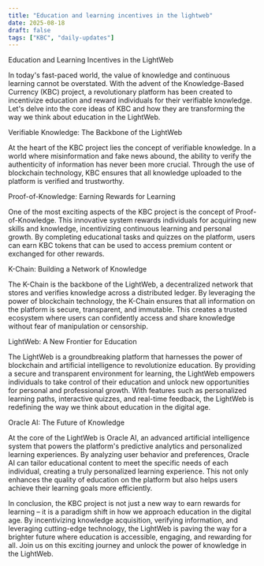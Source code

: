 ```yaml
---
title: "Education and learning incentives in the lightweb"
date: 2025-08-18
draft: false
tags: ["KBC", "daily-updates"]
---
```


Education and Learning Incentives in the LightWeb

In today's fast-paced world, the value of knowledge and continuous learning cannot be overstated. With the advent of the Knowledge-Based Currency (KBC) project, a revolutionary platform has been created to incentivize education and reward individuals for their verifiable knowledge. Let's delve into the core ideas of KBC and how they are transforming the way we think about education in the LightWeb.

Verifiable Knowledge: The Backbone of the LightWeb

At the heart of the KBC project lies the concept of verifiable knowledge. In a world where misinformation and fake news abound, the ability to verify the authenticity of information has never been more crucial. Through the use of blockchain technology, KBC ensures that all knowledge uploaded to the platform is verified and trustworthy.

Proof-of-Knowledge: Earning Rewards for Learning

One of the most exciting aspects of the KBC project is the concept of Proof-of-Knowledge. This innovative system rewards individuals for acquiring new skills and knowledge, incentivizing continuous learning and personal growth. By completing educational tasks and quizzes on the platform, users can earn KBC tokens that can be used to access premium content or exchanged for other rewards.

K-Chain: Building a Network of Knowledge

The K-Chain is the backbone of the LightWeb, a decentralized network that stores and verifies knowledge across a distributed ledger. By leveraging the power of blockchain technology, the K-Chain ensures that all information on the platform is secure, transparent, and immutable. This creates a trusted ecosystem where users can confidently access and share knowledge without fear of manipulation or censorship.

LightWeb: A New Frontier for Education

The LightWeb is a groundbreaking platform that harnesses the power of blockchain and artificial intelligence to revolutionize education. By providing a secure and transparent environment for learning, the LightWeb empowers individuals to take control of their education and unlock new opportunities for personal and professional growth. With features such as personalized learning paths, interactive quizzes, and real-time feedback, the LightWeb is redefining the way we think about education in the digital age.

Oracle AI: The Future of Knowledge

At the core of the LightWeb is Oracle AI, an advanced artificial intelligence system that powers the platform's predictive analytics and personalized learning experiences. By analyzing user behavior and preferences, Oracle AI can tailor educational content to meet the specific needs of each individual, creating a truly personalized learning experience. This not only enhances the quality of education on the platform but also helps users achieve their learning goals more efficiently.

In conclusion, the KBC project is not just a new way to earn rewards for learning – it is a paradigm shift in how we approach education in the digital age. By incentivizing knowledge acquisition, verifying information, and leveraging cutting-edge technology, the LightWeb is paving the way for a brighter future where education is accessible, engaging, and rewarding for all. Join us on this exciting journey and unlock the power of knowledge in the LightWeb.
